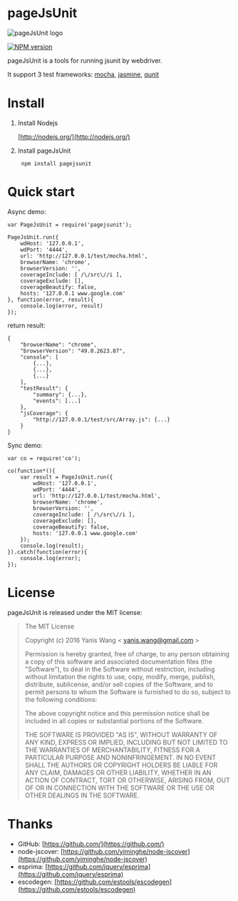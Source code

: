 pageJsUnit
=======================

![pageJsUnit logo](https://raw.github.com/yaniswang/pageJsUnit/master/logo.png)

[![NPM version](https://badge.fury.io/js/pagejsunit.png)](http://badge.fury.io/js/pagejsunit)

pageJsUnit is a tools for running jsunit by webdriver.

It support 3 test frameworks: [mocha](https://mochajs.org/), [jasmine](http://jasmine.github.io/), [qunit](https://qunitjs.com/)

Install
=======================

1. Install Nodejs
    
    [http://nodejs.org/](http://nodejs.org/)

2. Install pageJsUnit

        npm install pagejsunit

Quick start
=======================

Async demo:

    var PageJsUnit = require('pagejsunit');

    PageJsUnit.run({
        wdHost: '127.0.0.1',
        wdPort: '4444',
        url: 'http://127.0.0.1/test/mocha.html',
        browserName: 'chrome',
        browserVersion: '',
        coverageInclude: [ /\/src\//i ],
        coverageExclude: [],
        coverageBeautify: false,
        hosts: '127.0.0.1 www.google.com'
    }, function(error, result){
        console.log(error, result)
    });

return result:

    {
        "browserName": "chrome", 
        "browserVersion": "49.0.2623.87", 
        "console": [
            {...}, 
            {...}, 
            {...}
        ], 
        "testResult": {
            "summary": {...}, 
            "events": [...]
        }, 
        "jsCoverage": {
            "http://127.0.0.1/test/src/Array.js": {...}
        }
    }

Sync demo:

    var co = require('co');

    co(function*(){
        var result = PageJsUnit.run({
            wdHost: '127.0.0.1',
            wdPort: '4444',
            url: 'http://127.0.0.1/test/mocha.html',
            browserName: 'chrome',
            browserVersion: '',
            coverageInclude: [ /\/src\//i ],
            coverageExclude: [],
            coverageBeautify: false,
            hosts: '127.0.0.1 www.google.com'
        });
        console.log(result);
    }).catch(function(error){
        console.log(error);
    });

License
================

pageJsUnit is released under the MIT license:

> The MIT License
>
> Copyright (c) 2016 Yanis Wang \< yanis.wang@gmail.com \>
>
> Permission is hereby granted, free of charge, to any person obtaining a copy
> of this software and associated documentation files (the "Software"), to deal
> in the Software without restriction, including without limitation the rights
> to use, copy, modify, merge, publish, distribute, sublicense, and/or sell
> copies of the Software, and to permit persons to whom the Software is
> furnished to do so, subject to the following conditions:
>
> The above copyright notice and this permission notice shall be included in
> all copies or substantial portions of the Software.
>
> THE SOFTWARE IS PROVIDED "AS IS", WITHOUT WARRANTY OF ANY KIND, EXPRESS OR
> IMPLIED, INCLUDING BUT NOT LIMITED TO THE WARRANTIES OF MERCHANTABILITY,
> FITNESS FOR A PARTICULAR PURPOSE AND NONINFRINGEMENT. IN NO EVENT SHALL THE
> AUTHORS OR COPYRIGHT HOLDERS BE LIABLE FOR ANY CLAIM, DAMAGES OR OTHER
> LIABILITY, WHETHER IN AN ACTION OF CONTRACT, TORT OR OTHERWISE, ARISING FROM,
> OUT OF OR IN CONNECTION WITH THE SOFTWARE OR THE USE OR OTHER DEALINGS IN
> THE SOFTWARE.

Thanks
================

* GitHub: [https://github.com/](https://github.com/)
* node-jscover: [https://github.com/yiminghe/node-jscover](https://github.com/yiminghe/node-jscover)
* esprima: [https://github.com/jquery/esprima](https://github.com/jquery/esprima)
* escodegen: [https://github.com/estools/escodegen](https://github.com/estools/escodegen)